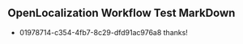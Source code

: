 ## OpenLocalization Workflow Test MarkDown
* 01978714-c354-4fb7-8c29-dfd91ac976a8 thanks!

<!--HONumber=Oct16_HO2-->


